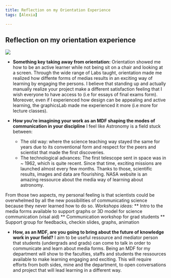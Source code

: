 ```yaml
---
title: Reflection on my Orientation Experience
tags: [Alexia]

---
```


## Reflection on my orientation experience
![](https://hackmd.io/_uploads/ByrxtX0T2.jpg)

* **Something key taking away from orientation:**
Orientation showed me how to be an active learner while not being sit on a chair and looking at a screen. Through the wide range of Labs  taught, orientation made me realized how diffente forms of medias results in an exciting way of learning by engaging the persons. I believe that standing up and actually manually realize your project make a different satisfaction feeling that I wish everyone to have access to (i.e for essays of final exams form). Moreover, even if I experienced how design can be appealing and active learning, the graphicsLab made me experienced it more (i.e more for lecture classes). 

* **How you’re imagining your work as an MDF shaping the modes of communication in your discipline**
I feel like Astronomy is a field stuck between: 
    * The old way: where the science teaching way stayed the same for years due to its conventional form and respect for the peers and scientist that made the first discoveries. 
    * The technological advances: The first telescope sent in space was in ~ 1962, which is quite recent. Since that time, exciting missions are launched almost every few months. Thanks to those, scientific results, images and data are flourishing. NASA website is an amazing ressource about the media way of learning about astronomy.

From those two aspects, my personal feeling is that scientists could be overwhelmed by all the new possibilities of communicating science because they never learned how to do so. 
*Workshops ideas:*
** Intro to the media forms available to support graphs or 3D model for science communication (visal aid)
** Communication workshop for grad students
** Support group for feedbacks, checkin slides, graphs, animation

* **How, as an MDF, are you going to bring about the future of knowledge work in your field?**
I aim to be useful ressource and mediator person that students (undergrads and grads) can come to talk in order to communicate and learn about media forms. Being an MDF for my department will show to the faculties, staffs and students the ressources available to make learning engaging and exciting. This will require efforts from both sides, mine and the department, to open conversations and project that will lead learning in a different way. 